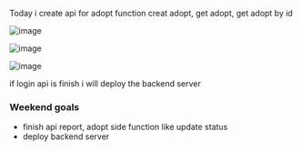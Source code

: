 Today i create api for adopt function creat adopt, get adopt, get adopt by id

![image](https://user-images.githubusercontent.com/85722211/210083718-bbc35beb-9ccb-4196-8ab4-e475848a84a8.png)

![image](https://user-images.githubusercontent.com/85722211/210083726-45dfeacb-8286-43e3-b92f-625beb1d5025.png)

![image](https://user-images.githubusercontent.com/85722211/210083745-800047a5-b4f6-44d1-b79c-05d6a5ab9dc3.png)

if login api is finish i will deploy the backend server

### Weekend goals
* finish api report, adopt side function like update status
* deploy backend server
